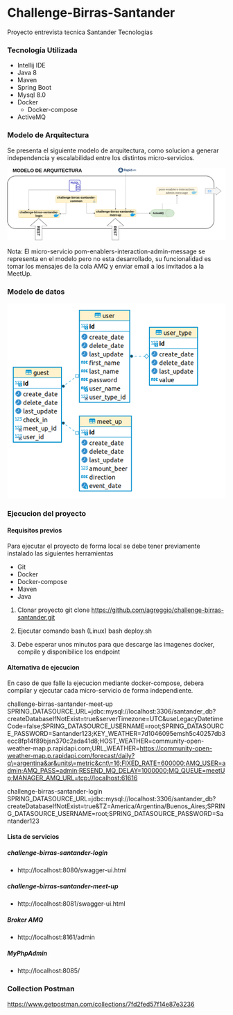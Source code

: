 # Challenge-Birras-Santander

Proyecto entrevista tecnica Santander Tecnologias

### Tecnología Utilizada
- Intellij IDE
- Java 8
- Maven
- Spring Boot
- Mysql 8.0
- Docker
  - Docker-compose
- ActiveMQ

### Modelo de Arquitectura

Se presenta el siguiente modelo de arquitectura, como solucion a generar independencia y escalabilidad entre los distintos micro-servicios.

![arquitectura](https://github.com/agreggio/challenge-birras-santander/blob/develop/uml/challengeMeetUps.png)

Nota: El micro-servicio pom-enablers-interaction-admin-message se representa en el modelo pero no esta desarrollado, su funcionalidad es tomar los mensajes de la cola AMQ y enviar email a los invitados a la MeetUp.

### Modelo de datos

![modelo](https://github.com/agreggio/challenge-birras-santander/blob/develop/uml/model.png)

### Ejecucion del proyecto

#### Requisitos previos
Para ejecutar el proyecto de forma local se debe tener previamente instalado las siguientes herramientas
- Git
- Docker
- Docker-compose
- Maven
- Java

1. Clonar proyecto 
   git clone https://github.com/agreggio/challenge-birras-santander.git

2. Ejecutar comando bash (Linux)
   bash deploy.sh

3. Debe esperar unos minutos para que descarge las imagenes docker, compile y disponibilice los endpoint

#### Alternativa de ejecucion

En caso de que falle la ejecucion mediante docker-compose, debera compilar y ejecutar cada micro-servicio de forma independiente.


challenge-birras-santander-meet-up
SPRING_DATASOURCE_URL=jdbc:mysql://localhost:3306/santander_db?createDatabaseIfNotExist\=true&serverTimezone\=UTC&useLegacyDatetimeCode\=false;SPRING_DATASOURCE_USERNAME=root;SPRING_DATASOURCE_PASSWORD=Santander123;KEY_WEATHER=7d1046095emsh5c40257db3ecc8fp14f89bjsn370c2ada41d8;HOST_WEATHER=community-open-weather-map.p.rapidapi.com;URL_WEATHER=https://community-open-weather-map.p.rapidapi.com/forecast/daily?q\=argentina&ar&units\=metric&cnt\=16;FIXED_RATE=600000;AMQ_USER=admin;AMQ_PASS=admin;RESEND_MQ_DELAY=1000000;MQ_QUEUE=meetUp;MANAGER_AMQ_URL=tcp://localhost:61616

challenge-birras-santander-login
SPRING_DATASOURCE_URL=jdbc:mysql://localhost:3306/santander_db?createDatabaseIfNotExist\=true&TZ\=America/Argentina/Buenos_Aires;SPRING_DATASOURCE_USERNAME=root;SPRING_DATASOURCE_PASSWORD=Santander123

#### Lista de servicios

##### challenge-birras-santander-login
- http://localhost:8080/swagger-ui.html

##### challenge-birras-santander-meet-up
- http://localhost:8081/swagger-ui.html

##### Broker AMQ
- http://localhost:8161/admin

##### MyPhpAdmin
- http://localhost:8085/

### Collection Postman

https://www.getpostman.com/collections/7fd2fed57f14e87e3236

